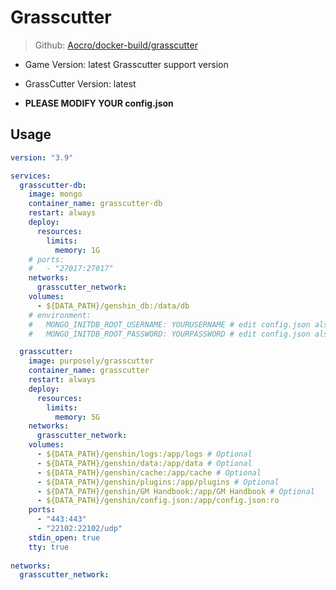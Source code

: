 # Grasscutter

> Github: [Aocro/docker-build/grasscutter](https://github.com/Aocro/docker-build/blob/main/grasscutter)

- Game Version: latest Grasscutter support version
- GrassCutter Version: latest

- **PLEASE MODIFY YOUR config.json**

## Usage

```yml
version: "3.9"

services:
  grasscutter-db:
    image: mongo
    container_name: grasscutter-db
    restart: always
    deploy:
      resources:
        limits:
          memory: 1G
    # ports:
    #   - "27017:27017"
    networks:
      grasscutter_network:
    volumes:
      - ${DATA_PATH}/genshin_db:/data/db
    # environment:
    #   MONGO_INITDB_ROOT_USERNAME: YOURUSERNAME # edit config.json also!
    #   MONGO_INITDB_ROOT_PASSWORD: YOURPASSWORD # edit config.json also!

  grasscutter:
    image: purposely/grasscutter
    container_name: grasscutter
    restart: always
    deploy:
      resources:
        limits:
          memory: 5G
    networks:
      grasscutter_network:
    volumes:
      - ${DATA_PATH}/genshin/logs:/app/logs # Optional
      - ${DATA_PATH}/genshin/data:/app/data # Optional
      - ${DATA_PATH}/genshin/cache:/app/cache # Optional
      - ${DATA_PATH}/genshin/plugins:/app/plugins # Optional
      - ${DATA_PATH}/genshin/GM Handbook:/app/GM Handbook # Optional
      - ${DATA_PATH}/genshin/config.json:/app/config.json:ro
    ports:
      - "443:443"
      - "22102:22102/udp"
    stdin_open: true
    tty: true
  
networks:
  grasscutter_network:
```
